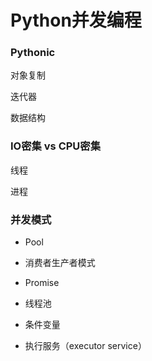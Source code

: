 # Python并发编程

### Pythonic

对象复制

迭代器

数据结构





### IO密集 vs CPU密集

线程

进程



### 并发模式

- Pool

- 消费者生产者模式

- Promise

- 线程池

- 条件变量

- 执行服务（executor service）
